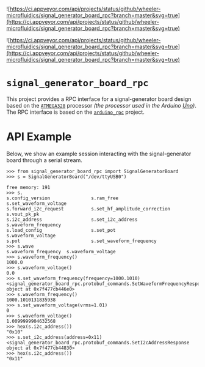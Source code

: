 ![https://ci.appveyor.com/api/projects/status/github/wheeler-microfluidics/signal_generator_board_rpc?branch=master&svg=true](https://ci.appveyor.com/api/projects/status/github/wheeler-microfluidics/signal_generator_board_rpc?branch=master&svg=true)


![https://ci.appveyor.com/api/projects/status/github/wheeler-microfluidics/signal_generator_board_rpc?branch=master&svg=true](https://ci.appveyor.com/api/projects/status/github/wheeler-microfluidics/signal_generator_board_rpc?branch=master&svg=true)
# `signal_generator_board_rpc` #

This project provides a RPC interface for a signal-generator board design based
on the [`ATMEGA328`][1] processor _(the processor used in the Arduino
[Uno][2])_.  The RPC interface is based on the [`arduino_rpc`][3] project.


# API Example #

Below, we show an example session interacting with the signal-generator board
through a serial stream.

    >>> from signal_generator_board_rpc import SignalGeneratorBoard
    >>> s = SignalGeneratorBoard("/dev/ttyUSB0")

    free memory: 191
    >>> s.
    s.config_version               s.ram_free                     s.set_waveform_voltage
    s.forward_i2c_request          s.set_hf_amplitude_correction  s.vout_pk_pk
    s.i2c_address                  s.set_i2c_address              s.waveform_frequency
    s.load_config                  s.set_pot                      s.waveform_voltage
    s.pot                          s.set_waveform_frequency
    >>> s.wave
    s.waveform_frequency  s.waveform_voltage
    >>> s.waveform_frequency()
    1000.0
    >>> s.waveform_voltage()
    0.0
    >>> s.set_waveform_frequency(frequency=1000.1010)
    <signal_generator_board_rpc.protobuf_commands.SetWaveformFrequencyResponse object at 0x7f477cb446e0>
    >>> s.waveform_frequency()
    1000.1010131835938
    >>> s.set_waveform_voltage(vrms=1.01)
    0
    >>> s.waveform_voltage()
    1.0099999904632568
    >>> hex(s.i2c_address())
    "0x10"
    >>> s.set_i2c_address(address=0x11)
    <signal_generator_board_rpc.protobuf_commands.SetI2cAddressResponse object at 0x7f477cb44830>
    >>> hex(s.i2c_address())
    "0x11"


[1]: http://www.atmel.ca/devices/ATMEGA328.aspx
[2]: http://arduino.cc/en/Main/arduinoBoardUno
[3]: https://github.com/wheeler-microfluidics/arduino_rpc
